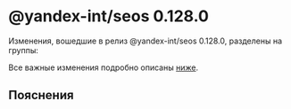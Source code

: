 # @yandex-int/seos 0.128.0

<!-- ЧЕЛОВЕЧЕСКОЕ ВСТУПЛЕНИЕ -->

Изменения, вошедшие в релиз @yandex-int/seos 0.128.0, разделены на группы:

Все важные изменения подробно описаны [ниже](#Пояснения).

## Пояснения

